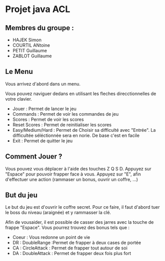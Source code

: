 # Projet java ACL

## Membres du groupe :
* HAJEK Simon
* COURTIL ANtoine
* PETIT Guillaume
* ZABLOT Guillaume

## Le Menu

Vous arrivez d'abord dans un menu.

Vous pouvez naviguer dedans en utilisant les fleches direcctionnelles de votre clavier.

- Jouer : Permet de lancer le jeu
- Commands : Permet de voir les commandes de jeu
- Scores : Permet de voir les scores
- Reset Scores : Permet de reinitialiser les scores
- Easy/Medium/Hard : Permet de Choisir sa difficulté avec "Entrée". La difficultée séléctionnée sera en norie. De base c'est en facile
- Exit : Permet de quitter le jeu


## Comment Jouer ?

Vous pouvez vous déplacer à l'aide des touches Z Q S D.
Appuyez sur "Espace" pour pouvoir frapper face à vous.
Appuyez sur "E", afin d'effectuer une action (rammaser un bonus, ouvrir un coffre, ...)


## But du jeu

Le but du jeu est d'ouvrir le coffre secret.
Pour ce faire, il faut d'abord tuer le boss du niveau (araignée) et y rammasser la clé.

Afin de vousaider, il est possible de casser des jarres avec la touche de frappe "Espace".
Vous pourrez trouvez des bonus tels que :
- Coeur : Vous redonne un point de vie
- DR : DoubleRange :Permet de frapper à deux cases de portée
- CA : CircleAttack : Permet de frapper tout autour de soi
- DA : DoubleAttack : Permet de frapper deux fois plus fort
